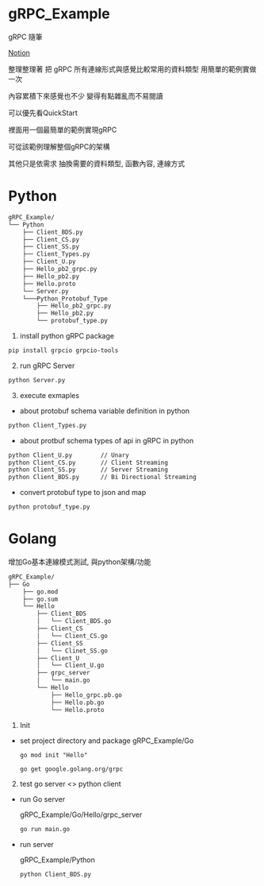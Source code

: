 # gRPC_Example



gRPC 隨筆

[Notion](https://handy-lady-8da.notion.site/gRPC-55cde33b0e16430db6b587d3419fbcb5)

整理整理著 把 gRPC 所有連線形式與感覺比較常用的資料類型 用簡單的範例實做一次

內容累積下來感覺也不少 變得有點雜亂而不易閱讀

可以優先看QuickStart

裡面用一個最簡單的範例實現gRPC

可從該範例理解整個gRPC的架構

其他只是依需求 抽換需要的資料類型, 函數內容, 連線方式

Python
======


```bash
gRPC_Example/
└── Python
    ├── Client_BDS.py
    ├── Client_CS.py
    ├── Client_SS.py
    ├── Client_Types.py
    ├── Client_U.py
    ├── Hello_pb2_grpc.py
    ├── Hello_pb2.py
    ├── Hello.proto
    └── Server.py
    └───Python_Protobuf_Type
        ├── Hello_pb2_grpc.py
        ├── Hello_pb2.py
        └── protobuf_type.py

```


1.  install python gRPC package

```bash
pip install grpcio grpcio-tools
```


2. run gRPC Server

```bash
python Server.py

```

3. execute exmaples

  - about protobuf schema variable definition in python

  ```bash
  python Client_Types.py
  ```

  - about protbuf schema types of api in gRPC in python
  ```bash
  python Client_U.py        // Unary
  python Client_CS.py       // Client Streaming
  python Client_SS.py       // Server Streaming
  python Client_BDS.py      // Bi Directional Streaming
  ```
  
- convert protobuf type to json and map
 ```bash
 python protobuf_type.py
 ```

Golang
======
增加Go基本連線模式測試, 與python架構/功能

```bash
gRPC_Example/
├── Go
    ├── go.mod
    ├── go.sum
    └── Hello
        ├── Client_BDS
        │   └── Client_BDS.go
        ├── Client_CS
        │   └── Client_CS.go
        ├── Client_SS
        │   └── Clinet_SS.go
        ├── Client_U
        │   └── Client_U.go
        ├── grpc_server
        │   └── main.go
        └── Hello
            ├── Hello_grpc.pb.go
            ├── Hello.pb.go
            └── Hello.proto

```

1. Init
 - set project directory and package
    gRPC_Example/Go
    ```
    go mod init "Hello"
    ```
    ```bash
    go get google.golang.org/grpc
      ```




2. test go server <> python client

  - run Go server

      gRPC_Example/Go/Hello/grpc_server
      ```bash
      go run main.go

      ```

  - run server

      gRPC_Example/Python
      ```bash
      python Client_BDS.py
      ```




